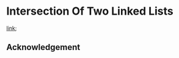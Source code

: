 # Intersection Of Two Linked Lists
[link](https://leetcode.com/problems/intersection-of-two-linked-lists);

## Acknowledgement